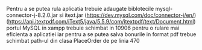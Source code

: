 Pentru a se putea rula aplicatia trebuie adaugate biblotecile mysql-connector-j-8.2.0.jar si itext.jar 
(https://dev.mysql.com/doc/connector-j/en/) (https://api.itextpdf.com/iText5/java/5.5.9/com/itextpdf/text/Document.html)
portul MySQL in xampp trebuie schimbat in 10906 pentru o rulare mai eficienta a aplicatiei
iar pentru a se putea salva bonurile in format pdf trebue schimbat path-ul din clasa PlaceOrder de pe linia 470

